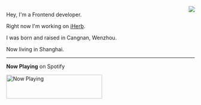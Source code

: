 <img align="right" src="https://github-readme-stats.vercel.app/api?username=sinchang&show_icons=true" />

Hey, I'm a Frontend developer.

Right now I'm working on [iHerb](https://iherb.com).

I was born and raised in Cangnan, Wenzhou. 

Now living in Shanghai.

---

**Now Playing** on Spotify

<a href="https://now-playing-profile-rho.vercel.app/now-playing?open">
    <img src="https://now-playing-profile-rho.vercel.app/now-playing" width="256" height="64" alt="Now Playing">
</a>

